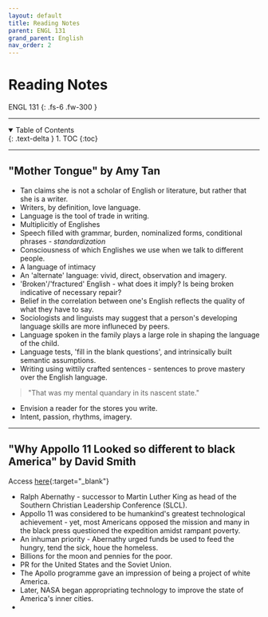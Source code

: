```yaml
---
layout: default
title: Reading Notes
parent: ENGL 131
grand_parent: English
nav_order: 2
---
```


# Reading Notes

ENGL 131
{: .fs-6 .fw-300 }

---

<details open markdown="block">
  <summary>
    Table of Contents
  </summary>
  {: .text-delta }
1. TOC
{:toc}
</details>

---

## "Mother Tongue" by Amy Tan
- Tan claims she is not a scholar of English or literature, but rather that she is a writer.
- Writers, by definition, love language.
- Language is the tool of trade in writing.
- Multiplicitly of Englishes
- Speech filled with grammar, burden, nominalized forms, conditional phrases - *standardization*
- Consciousness of which Englishes we use when we talk to different people.
- A language of intimacy
- An 'alternate' language: vivid, direct, observation and imagery.
- 'Broken'/'fractured' English - what does it imply? Is being broken indicative of necessary repair?
- Belief in the correlation between one's English reflects the quality of what they have to say.
- Sociologists and linguists may suggest that a person's developing language skills are more influneced by peers.
- Language spoken in the family plays a large role in shaping the language of the child.
- Language tests, 'fill in the blank questions', and intrinsically built semantic assumptions.
- Writing using wittily crafted sentences - sentences to prove mastery over the English language.

> "That was my mental quandary in its nascent state."

- Envision a reader for the stores you write.
- Intent, passion, rhythms, imagery.

---

## "Why Appollo 11 Looked so different to black America" by David Smith
Access [here](https://www.theguardian.com/science/2019/jul/14/apollo-11-civil-rights-black-america-moon){:target="_blank"}
- Ralph Abernathy - successor to Martin Luther King as head of the Southern Christian Leadership Conference (SLCL).
- Appollo 11 was considered to be humankind's greatest technological achievement - yet, most Americans opposed the mission and many in the black press questioned the expedition amidst rampant poverty.
- An inhuman priority - Abernathy urged funds be used to feed the hungry, tend the sick, houe the homeless.
- Billions for the moon and pennies for the poor.
- PR for the United States and the Soviet Union.
- The Apollo programme gave an impression of being a project of white America.
- Later, NASA began appropriating technology to improve the state of America's inner cities.
- 
